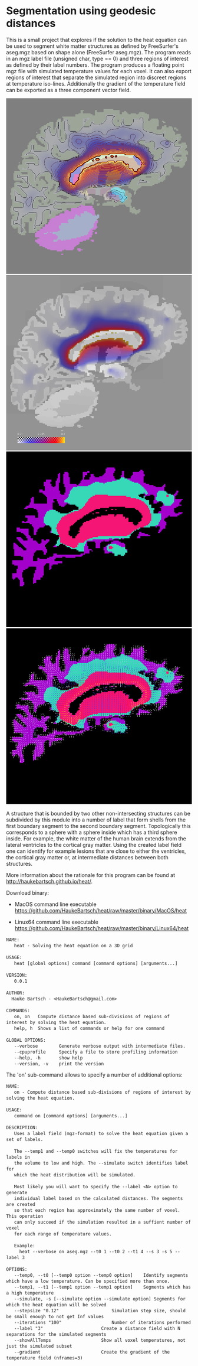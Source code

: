 Segmentation using geodesic distances
======================================

This is a small project that explores if the solution to the heat equation can be
used to segment white matter structures as defined by FreeSurfer's aseg.mgz based 
on shape alone (FreeSurfer aseg.mgz). The program reads in an mgz label
file (unsigned char, type == 0) and three regions of interest as defined by their label
numbers. The program produces a floating point mgz file with simulated temperature values
for each voxel. It can also export regions of interest that separate the simulated region
into discreet regions at temperature iso-lines. Additionally the gradient of the temperature
field can be exported as a three component vector field.

![Saggittal slice with heat distribution as color overlay and iso-lines](/images/freesurfer.png) 
![Saggittal slice with heat distribution only (yellow, red to blue)](/images/heatdistribution.png) 
![Saggittal slice with calculated distance label from ventricular space (red, green, magenta)](/images/label.png) 
![Saggittal slice with distance label and calculated gradient field](/images/gradient.png) 


A structure that is bounded by two other non-intersecting structures can be subdivided
by this module into a number of label that form shells from the first boundary segment
to the second boundary segment. Topologically this corresponds to a sphere with a sphere 
inside which has a third sphere inside. For example, the white matter of the human brain extends
from the lateral ventricles to the cortical gray matter. Using the created label field
one can identify for example lesions that are close to either the ventricles, the cortical
gray matter or, at intermediate distances between both structures.

More information about the rationale for this program can be found at http://haukebartsch.github.io/heat/.

Download binary:

  * MacOS command line executable
    https://github.com/HaukeBartsch/heat/raw/master/binary/MacOS/heat

  * Linux64 command line executable
    https://github.com/HaukeBartsch/heat/raw/master/binary/Linux64/heat

```
NAME:
   heat - Solving the heat equation on a 3D grid

USAGE:
   heat [global options] command [command options] [arguments...]

VERSION:
   0.0.1

AUTHOR:
  Hauke Bartsch - <HaukeBartsch@gmail.com>

COMMANDS:
   on, on	Compute distance based sub-divisions of regions of interest by solving the heat equation.
   help, h	Shows a list of commands or help for one command
   
GLOBAL OPTIONS:
   --verbose		Generate verbose output with intermediate files.
   --cpuprofile 	Specify a file to store profiling information
   --help, -h		show help
   --version, -v	print the version
```

The 'on' sub-command allows to specify a number of additional options:

```
NAME:
   on - Compute distance based sub-divisions of regions of interest by solving the heat equation.

USAGE:
   command on [command options] [arguments...]

DESCRIPTION:
   Uses a label field (mgz-format) to solve the heat equation given a set of labels.

   The --temp1 and --temp0 switches will fix the temperatures for labels in
   the volume to low and high. The --simulate switch identifies label for
   which the heat distribution will be simulated.

   Most likely you will want to specify the --label <N> option to generate
   individual label based on the calculated distances. The segments are created
   so that each region has approximately the same number of voxel. This operation
   can only succeed if the simulation resulted in a suffient number of voxel
   for each range of temperature values.

   Example:
     heat --verbose on aseg.mgz --t0 1 --t0 2 --t1 4 --s 3 -s 5 --label 3

OPTIONS:
   --temp0, --t0 [--temp0 option --temp0 option]	Identify segments which have a low temperature. Can be specified more than once.
   --temp1, --t1 [--temp1 option --temp1 option]	Segments which has a high temperature
   --simulate, -s [--simulate option --simulate option]	Segments for which the heat equation will be solved
   --stepsize "0.12"					Simulation step size, should be small enough to not get Inf values
   --iterations "100"					Number of iterations performed
   --label "3"						Create a distance field with N separations for the simulated segments
   --showAllTemps					Show all voxel temperatures, not just the simulated subset
   --gradient						Create the gradient of the temperature field (nframes=3)
```
